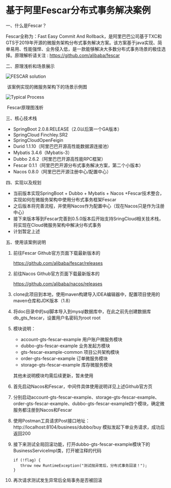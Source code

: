 # 基于阿里Fescar分布式事务解决案例

一、什么是Fescar？

Fescar全称为：Fast Easy Commit And Rollback，是阿里巴巴公司基于TXC和GTS于2019年开源的微服务架构分布式事务解决方案。该方案基于java实现、简单易用、性能强悍、业务侵入低，是一款能够解决大多数分布式事务场景的极佳选择。原理解析请关注 : https://github.com/alibaba/fescar

二、原理浅析和场景展示

![FESCAR solution](https://camo.githubusercontent.com/b3a71332ae0a91db7f8616286a69b879fcbea672/68747470733a2f2f63646e2e6e6c61726b2e636f6d2f6c61726b2f302f323031382f706e672f31383836322f313534353239363739313037342d33626365376263652d303235652d343563332d393338362d3762393531333564616465382e706e67)

​						该案例实现的微服务架构下的场景示例图



![Typical Process](https://camo.githubusercontent.com/0384806afd7c10544c258ae13717e4229942aa13/68747470733a2f2f63646e2e6e6c61726b2e636f6d2f6c61726b2f302f323031382f706e672f31383836322f313534353239363931373838312d32366661626562392d373166612d346633652d386137612d6663333137643333383966342e706e67)

​								     Fescar原理图浅析



三、核心技术栈

* SpringBoot 2.0.8.RELEASE（2.0以后第一个GA版本）
* SpringCloud Finchley.SR2
* SpringCloudOpenFeigin
* Durid 1.1.10（阿里巴巴开源高性能数据源连接池）
* Mybatis 3.4.6（Mybatis-3）
* Dubbo 2.6.2（阿里巴巴开源高性能RPC框架）
* Fescar 0.1.1（阿里巴巴开源分布式事务解决方案，第二个小版本）
* Nacos 0.8.0（阿里巴巴开源注册中心/配置中心）

四、实现以及规划

* 当前版本实现SpringBoot + Dubbo + Mybatis + Nacos +Fescar技术整合，实现如何在微服务架构中使用分布式事务框架Fescar
* 之后版本将完善流程，并使用Nacos作为配置中心（现在Nacos只是作为注册中心）
* 接下来版本等到Fescar完善到0.5.0版本后开始支持SringCloud相关技术栈，将实现在Cloud微服务架构中解决分布式事务
* 计划暂定上述

五、使用该案例说明

1. 前往Fescar Github官方页面下载最新版本的 

    https://github.com/alibaba/fescar/releases

2. 前往Nacos Github官方页面下载最新版本的 

    https://github.com/alibaba/nacos/releases

3. clone此项目到本地，使用maven构建导入IDEA编辑器中，配置项目使用的maven仓库和JDK版本（1.8）

4. 将doc目录中的sql脚本导入到mysql数据库中，在此之前先创建数据库 db_gts_fescar，设置用户名密码为root  root

5. 模块说明：

   - account-gts-fescar-example  用户账户微服务模块
   - dubbo-gts-fescar-example  业务发起方模块
   - gts-fescar-example-common  项目公共架构模块
   - order-gts-fescar-example  订单微服务模块
   - storage-gts-fescar-example  库存微服务模块

   其他未说明模块均需后续更新，暂未使用

6. 首先启动Nacos和Fescar，中间件具体使用说明详见上述Github官方页

7. 分别启动account-gts-fescar-example、storage-gts-fescar-example、order-gts-fescar-example、dubbo-gts-fescar-example四个模块，确定微服务都注册到Nacos和Fescar

8. 使用Postman工具请求Post接口地址：http://localhost:8104/business/dubbo/buy   模拟发起下单业务请求，成功后返回200

9. 接下来测试全局回滚功能，打开dubbo-gts-fescar-example模块下的 BusinessServiceImpl类，打开被注释的代码

   ```
   if (!flag) {
      throw new RuntimeException("测试抛异常后，分布式事务回滚！");
   }
   ```

10. 再次请求测试发生异常后全局事务是否被回滚
